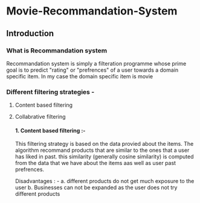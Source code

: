 # Movie-Recommandation-System
## Introduction
### What is Recommandation system
Recommandation system is simply a filteration programme whose prime goal is to predict "rating" or "prefrences" of a user towards a domain specific item. In my case the domain specific item is movie
### Different filtering strategies -
1. Content based filtering
2. Collabrative filtering
    #### 1. Content based filtering :- 
    This filtering strategy is based on the data provied about the items. The algorithm recommand products that are similar to the ones that a user has liked in past. this similarity (generally cosine similarity) is computed from the data that we have about the items aas well as user past prefrences.
    
    Disadvantages : -
    a. different products do not get much exposure to the user
    b. Businesses can not be expanded as the user does not try different products
